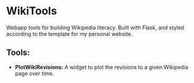 # WikiTools
Webapp tools for building Wikipedia literacy. Built with Flask, and styled according to the template for my personal website.

## Tools:

- <b>PlotWikiRevisions:</b> A widget to plot the revisions to a given Wikipedia page over time.
